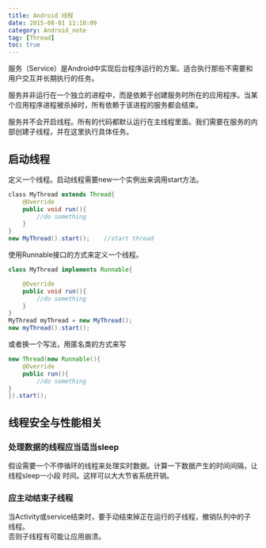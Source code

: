 ```yaml
---
title: Android 线程
date: 2015-08-01 11:10:09
category: Android_note
tag: [Thread]
toc: true
---
```


服务（Service）是Android中实现后台程序运行的方案。适合执行那些不需要和用户交互并长期执行的任务。

服务并非运行在一个独立的进程中，而是依赖于创建服务时所在的应用程序。当某个应用程序进程被杀掉时，所有依赖于该进程的服务都会结束。

服务并不会开启线程。所有的代码都默认运行在主线程里面。我们需要在服务的内部创建子线程，并在这里执行具体任务。

## 启动线程
定义一个线程。启动线程需要new一个实例出来调用start方法。
```java
﻿class MyThread extends Thread{
    @Override
    public void run(){
        //do something
    }
}
new MyThread().start();    //start thread
```
使用Runnable接口的方式来定义一个线程。
```java
class MyThread implements Runnable{

    @Override
    public void run(){
        //do something
    }
}
MyThread myThread = new MyThread();
new myThread().start();
```
或者换一个写法，用匿名类的方式来写
```java
new Thread(new Runnable(){
    @Override
    public run(){
        //do something
}
}).start();
```

## 线程安全与性能相关

### 处理数据的线程应当适当sleep
假设需要一个不停循环的线程来处理实时数据。计算一下数据产生的时间间隔，让线程sleep一小段
时间。这样可以大大节省系统开销。

### 应主动结束子线程
当Activity或service结束时，要手动结束掉正在运行的子线程，撤销队列中的子线程。  
否则子线程有可能让应用崩溃。

